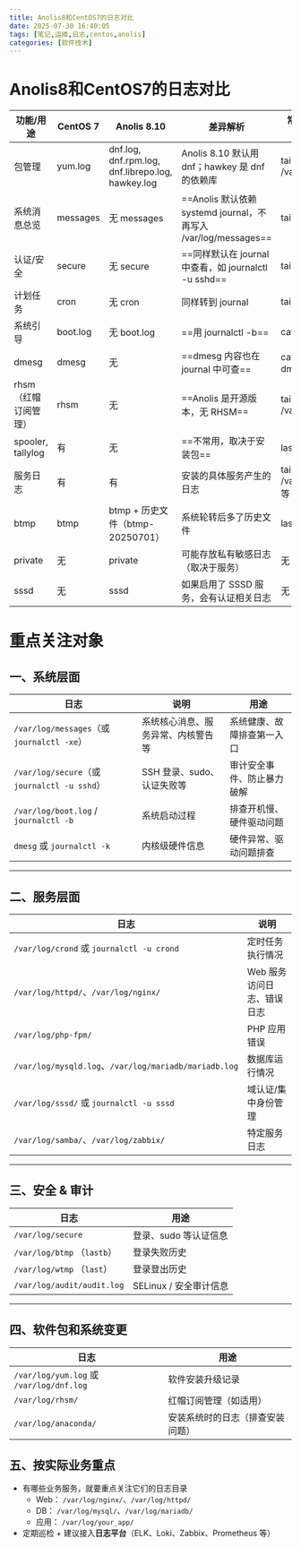 ```yaml
---
title: Anolis8和CentOS7的日志对比
date: 2025-07-30 16:40:05
tags: [笔记,运维,日志,centos,anolis]
categories: [软件技术]
---
```


# Anolis8和CentOS7的日志对比



| 功能/用途            | CentOS 7 | Anolis 8.10                                       | 差异解析                                                     | 常用查看方式（CentOS 7）             | 常用查看方式（Anolis 8）             |
| -------------------- | -------- | ------------------------------------------------- | ------------------------------------------------------------ | ------------------------------------ | ------------------------------------ |
| 包管理               | yum.log  | dnf.log, dnf.rpm.log, dnf.librepo.log, hawkey.log | Anolis 8.10 默认用 dnf；hawkey 是 dnf 的依赖库               | tail -n 50 /var/log/yum.log          | tail -n 50 /var/log/dnf.log          |
| 系统消息总览         | messages | 无 messages                                       | ==Anolis 默认依赖 systemd journal，不再写入 /var/log/messages== | tail -f /var/log/messages            | journalctl -xe                       |
| 认证/安全            | secure   | 无 secure                                         | ==同样默认在 journal 中查看，如 journalctl -u sshd==         | tail -f /var/log/secure              | journalctl -u sshd                   |
| 计划任务             | cron     | 无 cron                                           | 同样转到 journal                                             | tail -f /var/log/cron                | journalctl -u crond                  |
| 系统引导             | boot.log | 无 boot.log                                       | ==用 journalctl -b==                                         | cat /var/log/boot.log                | journalctl -b                        |
| dmesg                | dmesg    | 无                                                | ==dmesg 内容也在 journal 中可查==                            | cat /var/log/dmesg 或 dmesg          | dmesg 或 journalctl -k               |
| rhsm（红帽订阅管理） | rhsm     | 无                                                | ==Anolis 是开源版本，无 RHSM==                               | tail -f /var/log/rhsm/rhsm.log       | 无（默认无此目录）                   |
| spooler, tallylog    | 有       | 无                                                | ==不常用，取决于安装包==                                     | lastlog、faillog 等                  | 无                                   |
| 服务日志             | 有       | 有                                                | 安装的具体服务产生的日志                                     | tail -f /var/log/httpd/access_log 等 | tail -f /var/log/httpd/access_log 等 |
| btmp                 | btmp     | btmp + 历史文件（btmp-20250701）                  | 系统轮转后多了历史文件                                       | lastb                                | lastb                                |
| private              | 无       | private                                           | 可能存放私有敏感日志（取决于服务）                           | 无                                   | 根据服务查看                         |
| sssd                 | 无       | sssd                                              | 如果启用了 SSSD 服务，会有认证相关日志                       | 无                                   | journalctl -u sssd                   |



# 重点关注对象



## **一、系统层面**

| 日志                                         | 说明                               | 用途                       |
| -------------------------------------------- | ---------------------------------- | -------------------------- |
| `/var/log/messages`（或 `journalctl -xe`）   | 系统核心消息、服务异常、内核警告等 | 系统健康、故障排查第一入口 |
| `/var/log/secure`（或 `journalctl -u sshd`） | SSH 登录、sudo、认证失败等         | 审计安全事件、防止暴力破解 |
| `/var/log/boot.log` / `journalctl -b`        | 系统启动过程                       | 排查开机慢、硬件驱动问题   |
| `dmesg` 或 `journalctl -k`                   | 内核级硬件信息                     | 硬件异常、驱动问题排查     |



------

## **二、服务层面**

| 日志                                                  | 说明                       |
| ----------------------------------------------------- | -------------------------- |
| `/var/log/crond` 或 `journalctl -u crond`             | 定时任务执行情况           |
| `/var/log/httpd/`、`/var/log/nginx/`                  | Web 服务访问日志、错误日志 |
| `/var/log/php-fpm/`                                   | PHP 应用错误               |
| `/var/log/mysqld.log`、`/var/log/mariadb/mariadb.log` | 数据库运行情况             |
| `/var/log/sssd/` 或 `journalctl -u sssd`              | 域认证/集中身份管理        |
| `/var/log/samba/`、`/var/log/zabbix/`                 | 特定服务日志               |



------

## **三、安全 & 审计**

| 日志                        | 用途                   |
| --------------------------- | ---------------------- |
| `/var/log/secure`           | 登录、sudo 等认证信息  |
| `/var/log/btmp` （`lastb`） | 登录失败历史           |
| `/var/log/wtmp` （`last`）  | 登录登出历史           |
| `/var/log/audit/audit.log`  | SELinux / 安全审计信息 |



------

## **四、软件包和系统变更**

| 日志                                     | 用途                             |
| ---------------------------------------- | -------------------------------- |
| `/var/log/yum.log` 或 `/var/log/dnf.log` | 软件安装升级记录                 |
| `/var/log/rhsm/`                         | 红帽订阅管理（如适用）           |
| `/var/log/anaconda/`                     | 安装系统时的日志（排查安装问题） |



##  **五、按实际业务重点**

- 有哪些业务服务，就要重点关注它们的日志目录
    - Web： `/var/log/nginx/`、`/var/log/httpd/`
    - DB： `/var/log/mysql/`、`/var/log/mariadb/`
    - 应用： `/var/log/your_app/`
- 定期巡检 + 建议接入**日志平台**（ELK、Loki、Zabbix、Prometheus 等）

